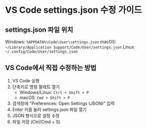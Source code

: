# VS Code settings.json 수정 가이드

## settings.json 파일 위치
Windows: `%APPDATA%\Code\User\settings.json`
macOS: `~/Library/Application Support/Code/User/settings.json`
Linux: `~/.config/Code/User/settings.json`

## VS Code에서 직접 수정하는 방법

1. VS Code 실행
2. 단축키로 명령 팔레트 열기
   - Windows/Linux: `Ctrl + Shift + P`
   - macOS: `Cmd + Shift + P`
3. 검색창에 "Preferences: Open Settings (JSON)" 입력
4. Enter 키를 눌러 settings.json 파일 열기
5. JSON 형식으로 설정 수정
6. 파일 저장 (Ctrl/Cmd + S)

